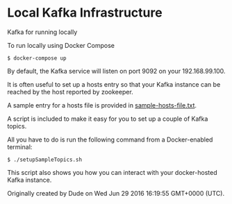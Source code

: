 # Local Kafka Infrastructure


Kafka for running locally


To run locally using Docker Compose

```
$ docker-compose up
```

By default, the Kafka service will listen on port 9092 on your 192.168.99.100.


It is often useful to set up a hosts entry so that your Kafka instance can be reached by the host reported by zookeeper.

A sample entry for a hosts file is provided in [sample-hosts-file.txt](sample-hosts-file.txt).


A script is included to make it easy for you to set up a couple of Kafka topics. 

All you have to do is run the following command from a Docker-enabled terminal:

```
$ ./setupSampleTopics.sh
```

This script also shows you how you can interact with your docker-hosted Kafka instance.


Originally created by Dude on Wed Jun 29 2016 16:19:55 GMT+0000 (UTC).

